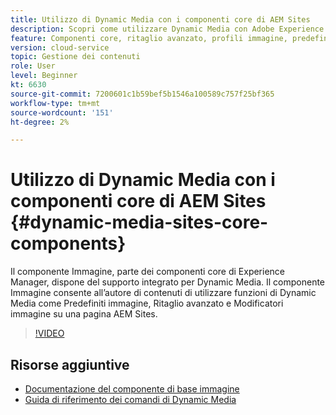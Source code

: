 ```yaml
---
title: Utilizzo di Dynamic Media con i componenti core di AEM Sites
description: Scopri come utilizzare Dynamic Media con Adobe Experience Manager Sites. Il componente Immagine, parte dei componenti core di Experience Manager, dispone del supporto integrato per Dynamic Media. Il componente Immagine consente all’autore di contenuti di utilizzare funzioni di Dynamic Media come Predefiniti immagine, Ritaglio avanzato e Modificatori immagine su una pagina AEM Sites.
feature: Componenti core, ritaglio avanzato, profili immagine, predefiniti immagine
version: cloud-service
topic: Gestione dei contenuti
role: User
level: Beginner
kt: 6630
source-git-commit: 7200601c1b59bef5b1546a100589c757f25bf365
workflow-type: tm+mt
source-wordcount: '151'
ht-degree: 2%

---
```



# Utilizzo di Dynamic Media con i componenti core di AEM Sites {#dynamic-media-sites-core-components}

Il componente Immagine, parte dei componenti core di Experience Manager, dispone del supporto integrato per Dynamic Media. Il componente Immagine consente all’autore di contenuti di utilizzare funzioni di Dynamic Media come Predefiniti immagine, Ritaglio avanzato e Modificatori immagine su una pagina AEM Sites.

>[!VIDEO](https://video.tv.adobe.com/v/329331/?quality=12&learn=on)

## Risorse aggiuntive

* [Documentazione del componente di base immagine](https://experienceleague.adobe.com/docs/experience-manager-core-components/using/components/image.html?lang=en#dynamic-media)
* [Guida di riferimento dei comandi di Dynamic Media](https://experienceleague.adobe.com/docs/dynamic-media-developer-resources/image-serving-api/image-serving-api/http-protocol-reference/command-reference/c-command-reference.html?lang=en#image-serving-api)
